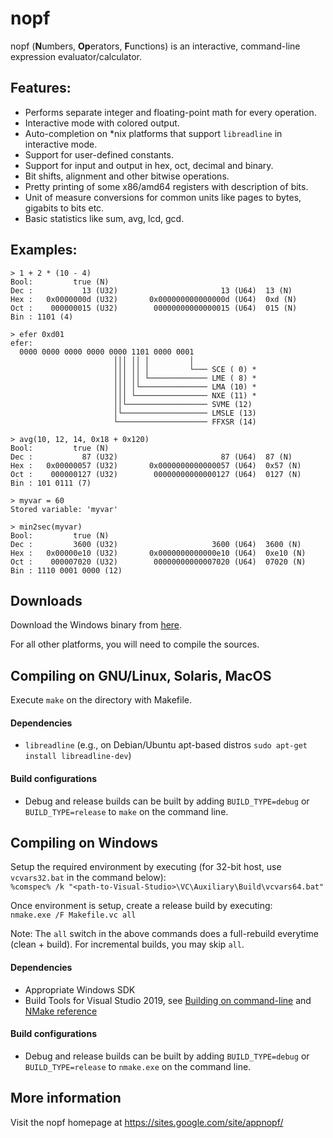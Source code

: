# nopf

nopf (**N**umbers, **Op**erators, **F**unctions) is an interactive, command-line expression evaluator/calculator.

## Features:
* Performs separate integer and floating-point math for every operation.
* Interactive mode with colored output.
* Auto-completion on \*nix platforms that support `libreadline` in interactive mode.
* Support for user-defined constants.
* Support for input and output in hex, oct, decimal and binary.
* Bit shifts, alignment and other bitwise operations.
* Pretty printing of some x86/amd64 registers with description of bits.
* Unit of measure conversions for common units like pages to bytes, gigabits to bits etc.
* Basic statistics like sum, avg, lcd, gcd.

## Examples:
```
> 1 + 2 * (10 - 4)
Bool:         true (N)
Dec :           13 (U32)                       13 (U64)  13 (N)
Hex :   0x0000000d (U32)       0x000000000000000d (U64)  0xd (N)
Oct :    000000015 (U32)        00000000000000015 (U64)  015 (N)
Bin : 1101 (4)

> efer 0xd01
efer:
  0000 0000 0000 0000 0000 1101 0000 0001
                       │││ ││ │         │
                       │││ ││ │         └─── SCE ( 0) *
                       │││ ││ └───────────── LME ( 8) *
                       │││ │└─────────────── LMA (10) *
                       │││ └──────────────── NXE (11) *
                       ││└────────────────── SVME (12)
                       │└─────────────────── LMSLE (13)
                       └──────────────────── FFXSR (14)

> avg(10, 12, 14, 0x18 + 0x120)
Bool:         true (N)
Dec :           87 (U32)                       87 (U64)  87 (N)
Hex :   0x00000057 (U32)       0x0000000000000057 (U64)  0x57 (N)
Oct :    000000127 (U32)        00000000000000127 (U64)  0127 (N)
Bin : 101 0111 (7)

> myvar = 60
Stored variable: 'myvar'

> min2sec(myvar)
Bool:         true (N)
Dec :         3600 (U32)                     3600 (U64)  3600 (N)
Hex :   0x00000e10 (U32)       0x0000000000000e10 (U64)  0xe10 (N)
Oct :    000007020 (U32)        00000000000007020 (U64)  07020 (N)
Bin : 1110 0001 0000 (12)
```
## Downloads
Download the Windows binary from [here](https://sites.google.com/site/appnopf/downloads).

For all other platforms, you will need to compile the sources.

## Compiling on GNU/Linux, Solaris, MacOS
Execute `make` on the directory with Makefile.

#### Dependencies
* `libreadline` (e.g., on Debian/Ubuntu apt-based distros `sudo apt-get install libreadline-dev`)

#### Build configurations
* Debug and release builds can be built by adding `BUILD_TYPE=debug` or `BUILD_TYPE=release` to `make` on the command line.

## Compiling on Windows
Setup the required environment by executing (for 32-bit host, use `vcvars32.bat` in the command below):  
`%comspec% /k "<path-to-Visual-Studio>\VC\Auxiliary\Build\vcvars64.bat"`

Once environment is setup, create a release build by executing:  
`nmake.exe /F Makefile.vc all`

Note: The `all` switch in the above commands does a full-rebuild everytime (clean + build). For incremental builds, you may skip `all`.

#### Dependencies
* Appropriate Windows SDK
* Build Tools for Visual Studio 2019, see [Building on command-line](https://docs.microsoft.com/en-us/cpp/build/building-on-the-command-line?view=vs-2019) and [NMake reference](https://docs.microsoft.com/en-us/cpp/build/reference/nmake-reference?view=vs-2019)

#### Build configurations
* Debug and release builds can be built by adding `BUILD_TYPE=debug` or `BUILD_TYPE=release` to `nmake.exe` on the command line.

## More information
Visit the nopf homepage at https://sites.google.com/site/appnopf/
